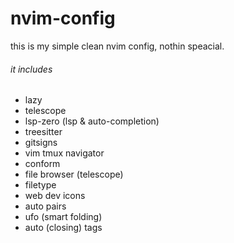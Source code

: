 # nvim-config

this is my simple clean nvim config, nothin speacial.

###### it includes
- lazy
- telescope
- lsp-zero (lsp & auto-completion)
- treesitter
- gitsigns
- vim tmux navigator
- conform
- file browser (telescope)
- filetype
- web dev icons
- auto pairs
- ufo (smart folding)
- auto (closing) tags
